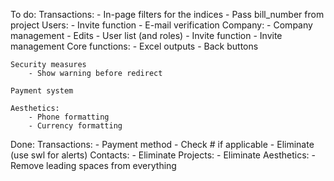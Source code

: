 To do:
    Transactions:
        - In-page filters for the indices
        - Pass bill_number from project
    Users:
        - Invite function
        - E-mail verification
    Company:
        - Company management
            - Edits
            - User list (and roles)
            - Invite function
            - Invite management
    Core functions:
        - Excel outputs
        - Back buttons

    Security measures
        - Show warning before redirect

    Payment system

    Aesthetics:
        - Phone formatting
        - Currency formatting

Done:
    Transactions:
        - Payment method
            - Check # if applicable
        - Eliminate (use swl for alerts)
    Contacts:
        - Eliminate
    Projects:
        - Eliminate
    Aesthetics:
        - Remove leading spaces from everything 